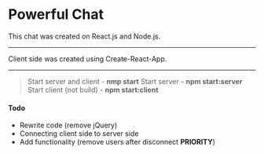 # Powerful Chat

This chat was created on React.js and Node.js.

---
Client side was created using Create-React-App. 

---
> Start server and client - **nmp start**
> Start server - **npm start:server**
> Start client (not build) - **npm start:client**


#### Todo
* Rewrite code (remove jQuery)
* Connecting client side to server side
* Add functionality (remove users after disconnect **PRIORITY**)
